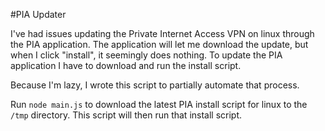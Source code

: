 #PIA Updater

I've had issues updating the Private Internet Access VPN on linux through the PIA application. The application will let me download the update, but when I click "install", it seemingly does nothing.
To update the PIA application I have to download and run the install script.

Because I'm lazy, I wrote this script to partially automate that process.

Run `node main.js` to download the latest PIA install script for linux to the `/tmp` directory. This script will then run that install script.
